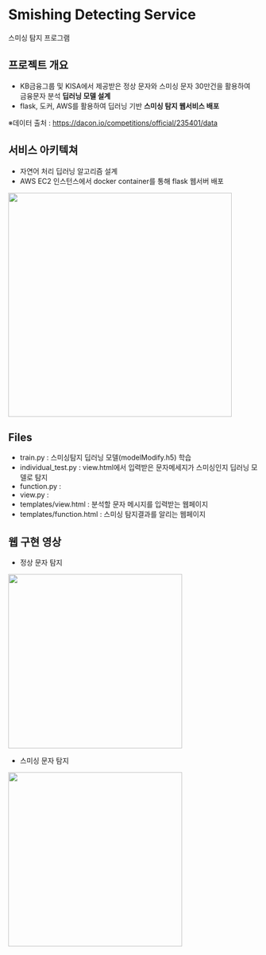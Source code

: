# Smishing Detecting Service
스미싱 탐지 프로그램

## 프로젝트 개요
- KB금융그룹 및 KISA에서 제공받은 정상 문자와 스미싱 문자 30만건을 활용하여 금융문자 분석 **딥러닝 모델 설계**
- flask, 도커, AWS를 활용하여 딥러닝 기반 **스미싱 탐지 웹서비스 배포**

※데이터 출처 : https://dacon.io/competitions/official/235401/data
<br>

## 서비스 아키텍쳐
- 자연어 처리 딥러닝 알고리즘 설계
- AWS EC2 인스턴스에서 docker container를 통해 flask 웹서버 배포
<img src="https://user-images.githubusercontent.com/58112670/152678647-f9f5507f-2218-45f3-a876-c6dead5b0c3a.png" width="450"/>
<br>

## Files
* train.py : 스미싱탐지 딥러닝 모델(modelModify.h5) 학습
* individual_test.py : view.html에서 입력받은 문자메세지가 스미싱인지 딥러닝 모델로 탐지
* function.py : 
* view.py : 
* templates/view.html : 분석할 문자 메시지를 입력받는 웹페이지
* templates/function.html : 스미싱 탐지결과를 알리는 웹페이지


## 웹 구현 영상
- 정상 문자 탐지
<img src="https://user-images.githubusercontent.com/58112670/152694815-e75f2d05-63c1-4ece-ab25-522dadeb6a03.gif" width="350"/>  
<br>

- 스미싱 문자 탐지
<img src="https://user-images.githubusercontent.com/58112670/152694816-d7f94f32-5082-42cb-9dce-d5fb7105e5cc.gif" width="350"/>
